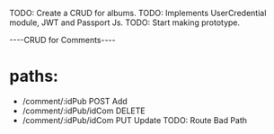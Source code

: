 TODO: Create a CRUD for albums.
TODO: Implements UserCredential module, JWT and Passport Js.
TODO: Start making prototype.

----CRUD for Comments----
# paths:
- /comment/:idPub       POST Add
- /comment/:idPub/idCom DELETE
- /comment/:idPub/idCom PUT Update
TODO: Route Bad Path